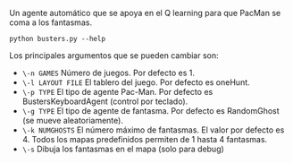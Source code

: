Un agente automático que se apoya en el Q learning para que PacMan se coma a los fantasmas.

    python busters.py --help

Los principales argumentos que se pueden cambiar son:

* `\-n GAMES` Número de juegos. Por defecto es 1.
* `\-l LAYOUT FILE` El tablero del juego. Por defecto es oneHunt.
* `\-p TYPE` El tipo de agente Pac-Man. Por defecto es BustersKeyboardAgent (control por teclado).
* `\-g TYPE` El tipo de agente de fantasma. Por defecto es RandomGhost (se mueve aleatoriamente).
* `\-k NUMGHOSTS` El número máximo de fantasmas. El valor por defecto es 4. Todos los mapas predefinidos permiten de 1 hasta 4 fantasmas.
* `\-s` Dibuja los fantasmas en el mapa (solo para debug)
